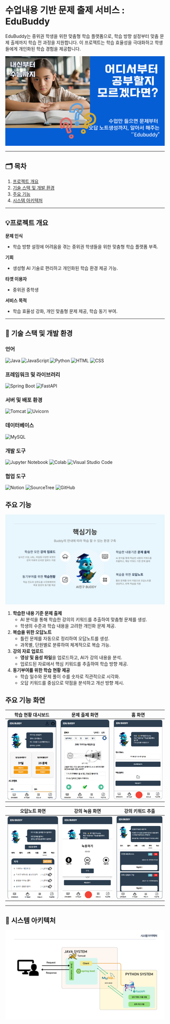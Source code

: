 # 수업내용 기반 문제 출제 서비스 : EduBuddy

EduBuddy는 중위권 학생을 위한 맞춤형 학습 플랫폼으로, 학습 방향 설정부터 맞춤 문제 출제까지 학습 전 과정을 지원합니다.
이 프로젝트는 학습 효율성을 극대화하고 학생들에게 개인화된 학습 경험을 제공합니다.

![서비스소개](./imgs/12.png) 

---

## 🗂️ **목차**

1. [프로젝트 개요](#프로젝트-개요)
2. [기술 스택 및 개발 환경](#기술-스택-및-개발-환경)
3. [주요 기능](#주요-기능)
4. [시스템 아키텍처](#시스템-아키텍처)

---

## 💡프로젝트 개요

**문제 인식**  
- 학습 방향 설정에 어려움을 겪는 중위권 학생들을 위한 맞춤형 학습 플랫폼 부족.  

**기회**  
- 생성형 AI 기술로 편리하고 개인화된 학습 환경 제공 가능.  

**타겟 이용자**  
- 중위권 중학생  

**서비스 목적**  
- 학습 효율성 강화, 개인 맞춤형 문제 제공, 학습 동기 부여.  

---

## 🎯 기술 스택 및 개발 환경

### 언어
![Java](https://img.shields.io/badge/Java-ED8B00?style=for-the-badge&logo=java&logoColor=white) ![JavaScript](https://img.shields.io/badge/JavaScript-F7DF1E?style=for-the-badge&logo=javascript&logoColor=black) ![Python](https://img.shields.io/badge/Python-3776AB?style=for-the-badge&logo=python&logoColor=white) ![HTML](https://img.shields.io/badge/HTML-E34F26?style=for-the-badge&logo=html5&logoColor=white) ![CSS](https://img.shields.io/badge/CSS-1572B6?style=for-the-badge&logo=css3&logoColor=white)

### 프레임워크 및 라이브러리
![Spring Boot](https://img.shields.io/badge/Spring%20Boot-6DB33F?style=for-the-badge&logo=springboot&logoColor=white) ![FastAPI](https://img.shields.io/badge/FastAPI-009688?style=for-the-badge&logo=fastapi&logoColor=white)

### 서버 및 배포 환경
![Tomcat](https://img.shields.io/badge/Tomcat-F8DC75?style=for-the-badge&logo=apachetomcat&logoColor=black) ![Uvicorn](https://img.shields.io/badge/Uvicorn-22C55E?style=for-the-badge&logo=python&logoColor=white)

### 데이터베이스
![MySQL](https://img.shields.io/badge/MySQL-4479A1?style=for-the-badge&logo=mysql&logoColor=white)

### 개발 도구
![Jupyter Notebook](https://img.shields.io/badge/Jupyter-F37626?style=for-the-badge&logo=jupyter&logoColor=white) ![Colab](https://img.shields.io/badge/Colab-F9AB00?style=for-the-badge&logo=googlecolab&logoColor=white) ![Visual Studio Code](https://img.shields.io/badge/Visual%20Studio%20Code-0078D4?style=for-the-badge&logo=visualstudiocode&logoColor=white)

### 협업 도구
![Notion](https://img.shields.io/badge/Notion-000000?style=for-the-badge&logo=notion&logoColor=white) ![SourceTree](https://img.shields.io/badge/SourceTree-0052CC?style=for-the-badge&logo=sourcetree&logoColor=white) ![GitHub](https://img.shields.io/badge/GitHub-181717?style=for-the-badge&logo=github&logoColor=white)

## 주요 기능

![학습 현황 화면](./imgs/Core_Features.png)

1. **학습한 내용 기준 문제 출제**
    - AI 분석을 통해 학습한 강의의 키워드를 추출하여 맞춤형 문제를 생성.
    - 학생의 수준과 학습 내용을 고려한 개인화 문제 제공.
2. **복습을 위한 오답노트**
    - 틀린 문제를 자동으로 정리하여 오답노트를 생성.
    - 과목별, 단원별로 분류하여 체계적으로 복습 가능.
3. **강의 자료 업로드**
    - **영상 및 음성 파일**을 업로드하고, AI가 강의 내용을 분석.
    - 업로드된 자료에서 핵심 키워드를 추출하여 학습 방향 제공.
4. **동기부여를 위한 학습 현황 제공**
    - 학습 일수와 문제 풀이 수를 숫자로 직관적으로 시각화.
    - 오답 키워드를 중심으로 약점을 분석하고 개선 방향 제시.


## 주요 기능 화면

| 학습 현황 대시보드                | 문제 출제 화면                 | 홈 화면                     |
|----------------------------------|-------------------------------|-----------------------------|
| ![학습 현황 대시보드](./imgs/featureDash.png) | ![문제 출제 화면](./imgs/featureExam.png) | ![홈 화면](./imgs/featureHome.png) |

| 오답노트 화면                   | 강의 녹음 화면                | 강의 키워드 추출              |
|----------------------------------|-------------------------------|-----------------------------|
| ![오답노트 화면](./imgs/featureOxnote.png) | ![강의 녹음 화면](./imgs/featureRecoder.png) | ![테스트 화면](./imgs/featureTest.png) |

---

## 🎯 시스템 아키텍처
![시스템아키텍처 화면](./imgs/20.png)


